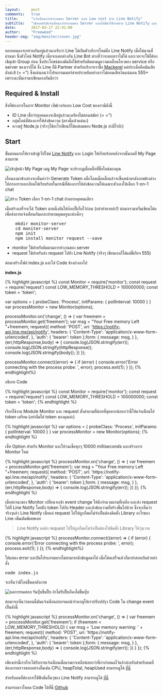 ```yaml
---
layout:     post
comments:   true
title:      "แจ้งเตือนการทำงานของ Server แบบ Low cost ด้วย Line Notify"
subtitle:   "เขียนสคริปแจ้งเตือนการทำงานของ Server แบบไม่มีค่าใช้จ่ายด้วย Line Notify และ Node.js"
date:       2017-03-17 22:41:00
author:     "Freeweed"
header-img: "img/moniter/cover.jpg"
---
```

<p>หลายคนคงจะทราบกันอยู่แล้วนะครับว่า Line ได้เปิดตัวบริการใหม่คือ Line Notify เมื่อไม่นานที่ผ่านมา
ซึ่งตัวไลน์ Notify เนี่ยจะแตกต่างกัน Line Bot ตรงที่ว่าจะตอบเราไม่ได้ และเวลาจะใช้ก็ต้องเชิญเข้า Group ก่อน
ซึ่งประโยชน์ของมันคือใช้สำหรับติดตามดูความเคลื่อนไหวของ service หรือ server ของเราก็ได้ ซึ่ง Line ก็มี Partner สำหรับบริการเราชื่อ <a href="https://mackerel.io/" target="_blank">Mackerel</a> แต่ประเด็อคือมันเสียตังน่ะสิ (= =") ซึ่งแน่นอนว่าโปรแกรมเมอร์สายประหยัดอย่างเราไม่ยอมเสียเงินแน่นอน 555+ เพราะฉะนั้นเรามาเขียนเองกันดีกว่า</p>

<h2 class="section-heading">Required & Install</h2>
<p>สิ่งที่ต้องการในการ Monitor เซิฟเวอร์แบบ Low Cost ของเรามีดังนี้</p>
<ul>
    <li>ID Line เชื่อว่าทุกคนคงจะมีอยู่แล้วนะครัคงไม่สอนสมัคร (= =")</li>
    <li>กลุ่มไลน์ที่ต้องการให้ส่งข้อความ (ตรงนี้แล้วแต่นะ)</li>
    <li>ความรู้ Node.js (จริงๆใช้อะไรเขียนก็ได้แต่ผมชอบ Node.js อ่ะมีไรป่ะ)</li>
</ul>

<h2 class="section-heading">Start</h2>
<p>ขั้นตอนแรกให้เราเข้าสู่เว็ปไซด์ <a href="https://notify-bot.line.me/en/" target="_blank">Line Notify</a> และ Login ให้เรียบร้อยหลังจากนั้นกดที่ My Page ตามภาพ</p>
<img src="{{ site.baseurl }}/img/moniter/img01.png" alt="เข้าสู่หน้า My Page">
<span class="caption text-muted">เมนู My Page จะปรากฏเมื่อคลิ๊กที่ชื่อไลน์ของคุณ</span>
<p>เลื่อนลงมาข้างล่างจะเห็นคำว่า Generate Token คลิ๊กโลดเมื่อคลิ๊กแล้วจะขึ้นหน้าตาดังภาพข้างล่างให้กรอกรายละเอียดให้เรียบร้อยในกรณีที่ต้องการให้ส่งข้อความให้เฉพาะตัวเองให้เลือก 1-on-1 chat</p>
<img src="{{ site.baseurl }}/img/moniter/img02.png" alt="สร้าง Token">
<span class="caption text-muted">เลือก 1-on-1 chat ถ้าอยากคุยคนเดียว</span>
<p>เมื่อสร้างเสร็จจะได้ Token มาหนึ่งอันให้ก๊อบปี้เก็บไว้ก่อน (อย่าทำหายล่ะ!) ต่อมาเรามาเริ่มเขียนโค้ดเพื่อส่งการแจ้งเตือนกันเถอะทำตามคุณครูนะค่ะเด็กๆ</p>
<pre>
    mkdir monitor-server
    cd moniter-server
    npm init
    npm install monitor request --save
</pre>
<ul>
    <li>monitor ใช้สำหรับติดตามการทำงานของ server</li>
    <li>request ใช้สำหรับส่ง request ไปยัง Line Notify (จริงๆ เขียนเองก็ได้แต่ขี้เกียจ 555)</li>
</ul>
<p>ต่อมาสร้างไฟล์ index.js และใส่ Code ข้างล่างลงไป</p>
<p><b>index.js</b></p>
{% highlight javascript %}
const Monitor = require('monitor');
const request = require('request')
const LOW_MEMORY_THRESHOLD = 100000000;
const token = 'token';

var options = {
  probeClass: 'Process',
  initParams: {
    pollInterval: 10000
  }
}
var processMonitor = new Monitor(options);

processMonitor.on('change', () => {
  var freemem = processMonitor.get('freemem');
  var msg = "Your Free memory Left "+freemem;
  request({
     method: 'POST',
     uri: 'https://notify-api.line.me/api/notify',
     headers: {
       'Content-Type': 'application/x-www-form-urlencoded',
  },
     'auth': {
       'bearer': token
  },form: {
       message: msg,
    }
  }, (err,httpResponse,body) => {
     console.log(JSON.stringify(err));
     console.log(JSON.stringify(httpResponse));
     console.log(JSON.stringify(body));
  })
});

processMonitor.connect((error) => {
  if (error) {
    console.error('Error connecting with the process probe: ', error);
    process.exit(1);
  }
});
{% endhighlight%} 
<p>อธิบาย Code</p>
{% highlight javascript %}
const Monitor = require('monitor');
const request = require('request')
const LOW_MEMORY_THRESHOLD = 100000000;
const token = 'token';
{% endhighlight %}
<p>เรียกใช้งาน Module Monitor และ request ตั้งค่าแรมที่น้อยที่สุดหากน้อยกว่านี้ให้แจ้งเตือนใส่ token เตรียม (อย่าลืมใส่ token ของคุณล่ะ)</p>
{% highlight javascript %}
var options = {
  probeClass: 'Process',
  initParams: {
    pollInterval: 10000
  }
}
var processMonitor = new Monitor(options);
{% endhighlight %}
<p>เซ็ท Option สำหรับ Monitor และให้วนเช็คทุกๆ 10000 milliseconds และสร้างการ Monitor ใหม่</p>
{% highlight javascript %}
processMonitor.on('change', () => {
  var freemem = processMonitor.get('freemem');
  var msg = "Your Free memory Left "+freemem;
  request({
     method: 'POST',
     uri: 'https://notify-api.line.me/api/notify',
     headers: {
       'Content-Type': 'application/x-www-form-urlencoded',
  },
     'auth': {
       'bearer': token
  },form: {
       message: msg,
    }
  }, (err,httpResponse,body) => {
     console.log(JSON.stringify(err));
  })
});
{% endhighlight %}
<p>เมื่อสถานะของ Monitor เปลี่ยนจะเข้า event change ให้ดึงจำนวนแรมที่เหลือ และส่ง request ไปที่ Line Notify โดยฝัง token ไปกับ  Header และส่งข้อความที่สร้างขึ้นไปด้วย ซึ่งจะเห็นว่าจริงๆแล้ว Line Notify เนี่ยแค่ request ไปให้ถูกก็พอไม่จำเป็นต้องติดตั้ง Library อะไรของ Line เพิ่มเติมพิเศษเลย</p>
<blockquote>Line Notify แค่ส่ง request ไปให้ถูกก็พอไม่จำเป็นต้องไปติดตั้ง Library ให้วุ่นวาย</blockquote>
{% highlight javascript %}
processMonitor.connect((error) => {
  if (error) {
    console.error('Error connecting with the process probe: ', error);
    process.exit(1);
  }
});
{% endhighlight%} 
<p>ให้แสดง error และปิดโปรแกรมหากไม่สามารถดึงข้อมูลมาได้ เมื่อโค้ดเสร็จแล้วก็มาทำสอบกันด้วยคำสั่ง</p>
<pre>node index.js</pre>
<p>จะเห็นว่ามีไลน์ขึ้นมาดังภาพ</p>
<img src="{{ site.baseurl }}/img/moniter/img03.png" alt="ผลการทดสอบ">
<span class="caption text-muted">รันปุ๊บขึ้นปั๊บ ถ้าไม่รับปั๊บก็คงไม่ขึ้นปุ๊บ</span>
<p>ต่อมาจะเห็นว่าตอนนี้มันแจ้งเตือนบ่อยจนหน้ารำคาญให้เราปรับปปรุง Code ใน change event เป็นดังนี้</p>
{% highlight javascript %}
processMonitor.on('change', () => {
  var freemem = processMonitor.get('freemem');
  if (freemem < LOW_MEMORY_THRESHOLD) {
    var msg = 'Low memory warning: ' + freemem;
    request({
         method: 'POST',
         uri: 'https://notify-api.line.me/api/notify',
         headers: {
           'Content-Type': 'application/x-www-form-urlencoded',
         },
         'auth': {
           'bearer': token
         },form: {
           message: msg,
         }
    }, (err,httpResponse,body) => {
         console.log(JSON.stringify(err));
    })
}
});
{% endhighlight %}
<p>เพียงเท่านี้เราก็จะได้รับการแจ้งเตือนเมื่อแรมเราเหลือน้อยกว่าที่เรากำหนดไว้แล้วล่ะครับสำหรับคนที่ต้องการตรวจสอบอย่างอื่นเช่น CPU, heapTotal, heapUsed สามารถดูได้ <a href="http://lorenwest.github.io/node-monitor/doc/classes/ProcessProbe.html" target="_blank">ที่นี่</a></p>
<p>สำหรับคนที่ต้องการใช้ฟังชันอื่นๆของ Line Notify สามารถดูได้ <a href="https://notify-bot.line.me/doc/en/" target="_blank">ที่นี่</a></p>
<p>สามารถดาวโหลด Code ได้ที่นี่ <a href="https://github.com/noob-studio/monitor-server" target="_blank">Github</a></p>
